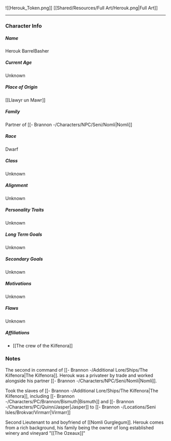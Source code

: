 ![[Herouk_Token.png]]
[[Shared/Resources/Full Art/Herouk.png|Full Art]]

---
### Character Info

##### Name 
Herouk BarrelBasher

##### Current Age
Unknown

##### Place of Origin
[[Llawyr un Mawr]]

##### Family
Partner of [[- Brannon -/Characters/NPC/Seni/Nomli|Nomli]]

##### Race
Dwarf

##### Class
Unknown

##### Alignment
Unknown

##### Personality Traits
Unknown

##### Long Term Goals
Unknown

##### Secondary Goals
Unknown

##### Motivations
Unknown

##### Flaws
Unknown

##### Affiliations
- [[The crew of the Kilfenora]]

### Notes
The second in command of [[- Brannon -/Additional Lore/Ships/The Kilfenora|The Kilfenora]]. Herouk was a privateer by trade and worked alongside his partner [[- Brannon -/Characters/NPC/Seni/Nomli|Nomli]].

Took the slaves of [[- Brannon -/Additional Lore/Ships/The Kilfenora|The Kilfenora]], including [[- Brannon -/Characters/PC/Brannon/Bismuth|Bismuth]] and [[- Brannon -/Characters/PC/Quinn/Jasper|Jasper]] to [[- Brannon -/Locations/Seni Isles/Brokvar/Virmarr|Virmarr]]

Second Lieutenant to and boyfriend of [[Nomli Gurglegum]]. Herouk comes from a rich background, his family being the owner of long established winery and vineyard "[[The Ozeaux]]"